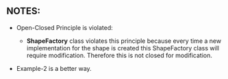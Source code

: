 ## NOTES:
- Open-Closed Principle is violated:
    - **ShapeFactory** class violates this principle because every time 
    a new implementation for the shape is created this ShapeFactory class will 
    require modification. Therefore this is not closed for modification.
    
- Example-2 is a better way.
    
      
